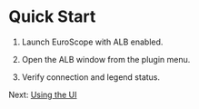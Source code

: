 # Quick Start

1. Launch EuroScope with ALB enabled.

2. Open the ALB window from the plugin menu.

3. Verify connection and legend status.



Next: [Using the UI](user/ui.md)



